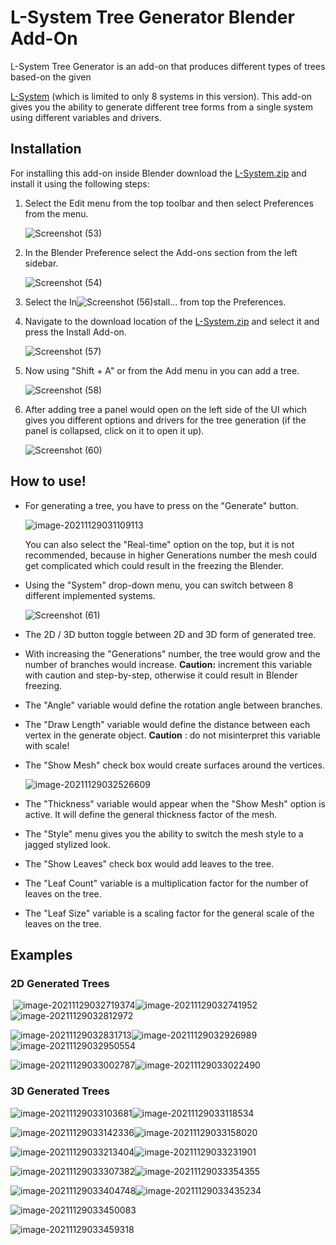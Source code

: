 # L-System Tree Generator Blender Add-On
L-System Tree Generator is an add-on that produces different types of trees based-on the given 

[L-System](https://en.wikipedia.org/wiki/L-system) (which is limited to only 8 systems in this version). This add-on gives you the ability to generate different tree forms from a single system using different variables and drivers.



## Installation

For installing this add-on inside Blender download the [L-System.zip](https://github.com/smaooo/L-System/raw/main/L-System.zip) and install it using the following steps:

1. Select the Edit menu from the top toolbar and then select Preferences from the menu.

   ![Screenshot (53)](https://github.com/smaooo/L-System/blob/main/imgs/Screenshot%20(53).png)

2. In the Blender Preference select the Add-ons section from the left sidebar. 

   ![Screenshot (54)](https://github.com/smaooo/L-System/blob/main/imgs/Screenshot%20(54).png)

3. Select the In![Screenshot (56)](https://github.com/smaooo/L-System/blob/main/imgs/Screenshot%20(56).png)stall... from top the Preferences.

4. Navigate to the download location of the [L-System.zip](https://github.com/smaooo/L-System/blob/main/L-System.zip) and select it and press the Install Add-on.

   ![Screenshot (57)](https://github.com/smaooo/L-System/blob/main/imgs/Screenshot%20(57).png)

5. Now using "Shift + A" or from the Add menu in you can add a tree.

   ![Screenshot (58)](https://github.com/smaooo/L-System/blob/main/imgs/Screenshot%20(58).png)

6. After adding tree a panel would open on the left side of the UI which gives you different options and drivers for the tree generation (if the panel is collapsed, click on it to open it up).

   ![Screenshot (60)](https://github.com/smaooo/L-System/blob/main/imgs/Screenshot%20(60).png)



## How to use!

- For generating a tree, you have to press on the "Generate" button.

  ![image-20211129031109113](https://github.com/smaooo/L-System/blob/main/imgs/image-20211129031109113.png)

  You can also select the "Real-time" option on the top, but it is not recommended, because in higher Generations number the mesh could get complicated which could result in the freezing the Blender.

- Using the "System" drop-down menu, you can switch between 8 different implemented systems.

  ![Screenshot (61)](https://github.com/smaooo/L-System/blob/main/imgs/Screenshot%20(61).png)

- The 2D / 3D button toggle between 2D and 3D form of generated tree.

- With increasing the "Generations" number, the tree would grow and the number of branches would increase. **Caution:** increment this variable with caution and step-by-step, otherwise it could result in Blender freezing.

- The "Angle" variable would define the rotation angle between branches.

- The "Draw Length" variable would define the distance between each vertex in the generate object. **Caution** : do not misinterpret this variable with scale!

- The "Show Mesh" check box would create surfaces around the vertices.

  ![image-20211129032526609](https://github.com/smaooo/L-System/blob/main/imgs/image-20211129032526609.png)

- The "Thickness" variable would appear when the "Show Mesh" option is active. It will define the general thickness factor of the mesh.

- The "Style" menu gives you the ability to switch the mesh style to a jagged stylized look.

- The "Show Leaves" check box would add leaves to the tree.

- The "Leaf Count" variable is a multiplication factor for the number of leaves on the tree.

- The "Leaf Size" variable is a scaling factor for the general scale of the leaves on the tree. 



## Examples

### 	2D Generated Trees

​		![image-20211129032719374](https://github.com/smaooo/L-System/blob/main/imgs/image-20211129032719374.png)![image-20211129032741952](https://github.com/smaooo/L-System/blob/main/imgs/image-20211129032741952.png)![image-20211129032812972](https://github.com/smaooo/L-System/blob/main/imgs/image-20211129032812972.png)

![image-20211129032831713](https://github.com/smaooo/L-System/blob/main/imgs/image-20211129032831713.png)![image-20211129032926989](https://github.com/smaooo/L-System/blob/main/imgs/image-20211129032926989.png)![image-20211129032950554](https://github.com/smaooo/L-System/blob/main/imgs/image-20211129032950554.png)

![image-20211129033002787](https://github.com/smaooo/L-System/blob/main/imgs/image-20211129033002787.png)![image-20211129033022490](https://github.com/smaooo/L-System/blob/main/imgs/image-20211129033022490.png)



### 	3D Generated Trees

![image-20211129033103681](https://github.com/smaooo/L-System/blob/main/imgs/image-20211129033103681.png)![image-20211129033118534](https://github.com/smaooo/L-System/blob/main/imgs/image-20211129033118534.png)

![image-20211129033142336](https://github.com/smaooo/L-System/blob/main/imgs/image-20211129033142336.png)![image-20211129033158020](https://github.com/smaooo/L-System/blob/main/imgs/image-20211129033158020.png)

![image-20211129033213404](https://github.com/smaooo/L-System/blob/main/imgs/image-20211129033213404.png)![image-20211129033231901](https://github.com/smaooo/L-System/blob/main/imgs/image-20211129033241613.png)



![image-20211129033307382](https://github.com/smaooo/L-System/blob/main/imgs/image-20211129033307382.png)![image-20211129033354355](https://github.com/smaooo/L-System/blob/main/imgs/image-20211129033354355.png)

![image-20211129033404748](https://github.com/smaooo/L-System/blob/main/imgs/image-20211129033412756.png)![image-20211129033435234](https://github.com/smaooo/L-System/blob/main/imgs/image-20211129033435234.png)

![image-20211129033450083](https://github.com/smaooo/L-System/blob/main/imgs/image-20211129033450083.png)

![image-20211129033459318](https://github.com/smaooo/L-System/blob/main/imgs/image-20211129033459318.png)
